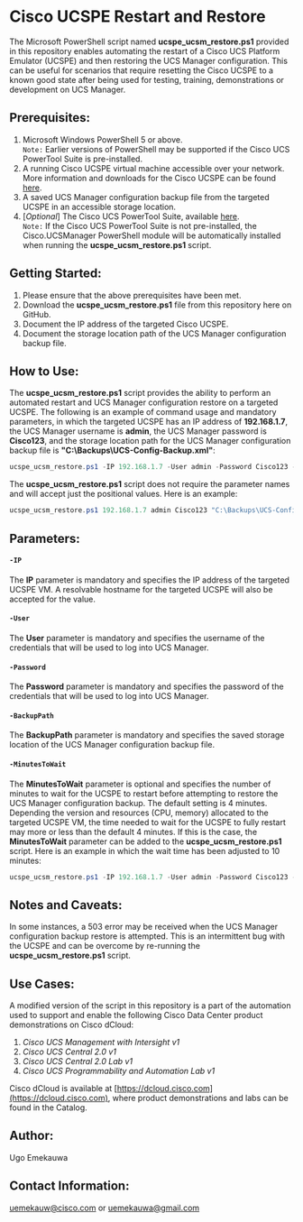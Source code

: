 # Cisco UCSPE Restart and Restore
The Microsoft PowerShell script named **ucspe_ucsm_restore.ps1** provided in this repository enables automating the restart of a Cisco UCS Platform Emulator (UCSPE) and then restoring the UCS Manager configuration. This can be useful for scenarios that require resetting the Cisco UCSPE to a known good state after being used for testing, training, demonstrations or development on UCS Manager.


## Prerequisites:
1. Microsoft Windows PowerShell 5 or above.<br/>
`Note:` Earlier versions of PowerShell may be supported if the Cisco UCS PowerTool Suite is pre-installed.
2. A running Cisco UCSPE virtual machine accessible over your network. More information and downloads for the Cisco UCSPE can be found [here](https://community.cisco.com/t5/unified-computing-system/ucs-platform-emulator-downloads/ta-p/3648177).
3. A saved UCS Manager configuration backup file from the targeted UCSPE in an accessible storage location.
4. [_Optional_] The Cisco UCS PowerTool Suite, available [here](https://software.cisco.com/download/home/286305108/type/284574017/release).<br/>
`Note:` If the Cisco UCS PowerTool Suite is not pre-installed, the Cisco.UCSManager PowerShell module will be automatically installed when running the **ucspe_ucsm_restore.ps1** script. 


## Getting Started:
1. Please ensure that the above prerequisites have been met.
2. Download the **ucspe_ucsm_restore.ps1** file from this repository here on GitHub.
3. Document the IP address of the targeted Cisco UCSPE.
4. Document the storage location path of the UCS Manager configuration backup file.


## How to Use:
The **ucspe_ucsm_restore.ps1** script provides the ability to perform an automated restart and UCS Manager configuration restore on a targeted UCSPE. The following is an example of command usage and mandatory parameters, in which the targeted UCSPE has an IP address of **192.168.1.7**, the UCS Manager username is **admin**, the UCS Manager password is **Cisco123**, and the storage location path for the UCS Manager configuration backup file is **"C:\Backups\UCS-Config-Backup.xml"**:
```powershell
ucspe_ucsm_restore.ps1 -IP 192.168.1.7 -User admin -Password Cisco123 -BackupPath "C:\Backups\UCS-Config-Backup.xml"
```

The **ucspe_ucsm_restore.ps1** script does not require the parameter names and will accept just the positional values. Here is an example:
```powershell
ucspe_ucsm_restore.ps1 192.168.1.7 admin Cisco123 "C:\Backups\UCS-Config-Backup.xml"
```

## Parameters:
#### `-IP`
The **IP** parameter is mandatory and specifies the IP address of the targeted UCSPE VM. A resolvable hostname for the targeted UCSPE will also be accepted for the value.

#### `-User`
The **User** parameter is mandatory and specifies the username of the credentials that will be used to log into UCS Manager.

#### `-Password`
The **Password** parameter is mandatory and specifies the password of the credentials that will be used to log into UCS Manager.

#### `-BackupPath`
The **BackupPath** parameter is mandatory and specifies the saved storage location of the UCS Manager configuration backup file.

#### `-MinutesToWait`
The **MinutesToWait** parameter is optional and specifies the number of minutes to wait for the UCSPE to restart before attempting to restore the UCS Manager configuration backup. The default setting is 4 minutes. Depending the version and resources (CPU, memory) allocated to the targeted UCSPE VM, the time needed to wait for the UCSPE to fully restart may more or less than the default 4 minutes. If this is the case, the **MinutesToWait** parameter can be added to the **ucspe_ucsm_restore.ps1** script. Here is an example in which the wait time has been adjusted to 10 minutes:
```powershell
ucspe_ucsm_restore.ps1 -IP 192.168.1.7 -User admin -Password Cisco123 -BackupPath "C:\Backups\UCS-Config-Backup.xml" -MinutesToWait 10
```


## Notes and Caveats:
In some instances, a 503 error may be received when the UCS Manager configuration backup restore is attempted. This is an intermittent bug with the UCSPE and can be overcome by re-running the **ucspe_ucsm_restore.ps1** script.


## Use Cases:
A modified version of the script in this repository is a part of the automation used to support and enable the following Cisco Data Center product demonstrations on Cisco dCloud:

1. _Cisco UCS Management with Intersight v1_
2. _Cisco UCS Central 2.0 v1_
3. _Cisco UCS Central 2.0 Lab v1_
4. _Cisco UCS Programmability and Automation Lab v1_

Cisco dCloud is available at [https://dcloud.cisco.com](https://dcloud.cisco.com), where product demonstrations and labs can be found in the Catalog.


## Author:
Ugo Emekauwa


## Contact Information:
uemekauw@cisco.com or uemekauwa@gmail.com
